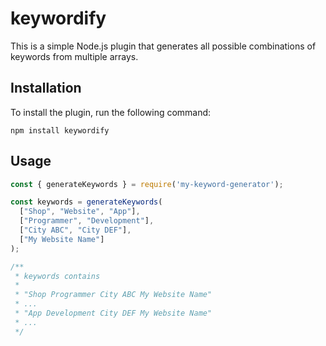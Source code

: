 # keywordify

This is a simple Node.js plugin that generates all possible combinations of keywords from multiple arrays.

## Installation

To install the plugin, run the following command:

```
npm install keywordify
```

## Usage

```javascript
const { generateKeywords } = require('my-keyword-generator');

const keywords = generateKeywords(
  ["Shop", "Website", "App"],
  ["Programmer", "Development"],
  ["City ABC", "City DEF"],
  ["My Website Name"]
);

/**
 * keywords contains
 * 
 * "Shop Programmer City ABC My Website Name"
 * ... 
 * "App Development City DEF My Website Name"
 * ...
 */
```